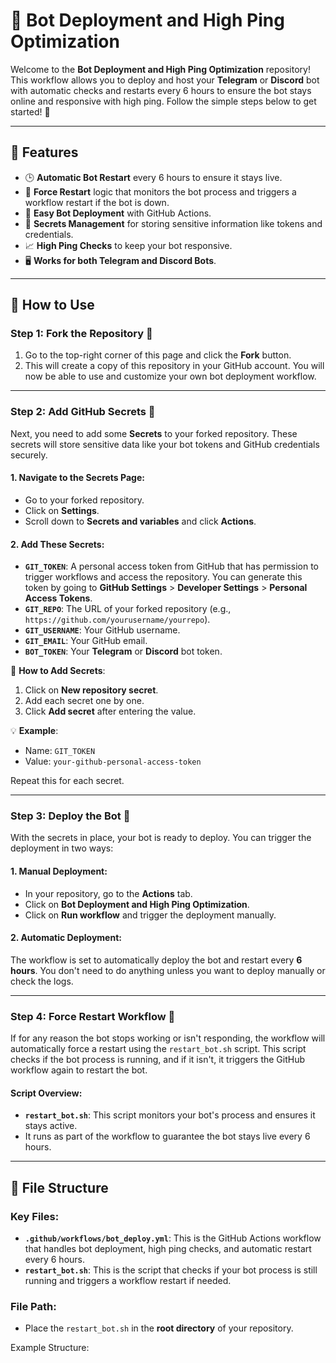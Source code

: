 # 🚀 Bot Deployment and High Ping Optimization

Welcome to the **Bot Deployment and High Ping Optimization** repository! This workflow allows you to deploy and host your **Telegram** or **Discord** bot with automatic checks and restarts every 6 hours to ensure the bot stays online and responsive with high ping. Follow the simple steps below to get started! 🎉

---

## 🔧 Features

- 🕒 **Automatic Bot Restart** every 6 hours to ensure it stays live.
- 🔄 **Force Restart** logic that monitors the bot process and triggers a workflow restart if the bot is down.
- 🚀 **Easy Bot Deployment** with GitHub Actions.
- 🔑 **Secrets Management** for storing sensitive information like tokens and credentials.
- 📈 **High Ping Checks** to keep your bot responsive.
- 🖥️ **Works for both Telegram and Discord Bots**.

---

## 📝 How to Use

### Step 1: **Fork the Repository** 🍴

1. Go to the top-right corner of this page and click the **Fork** button.
2. This will create a copy of this repository in your GitHub account. You will now be able to use and customize your own bot deployment workflow.

---

### Step 2: **Add GitHub Secrets** 🔐

Next, you need to add some **Secrets** to your forked repository. These secrets will store sensitive data like your bot tokens and GitHub credentials securely.

#### 1. **Navigate to the Secrets Page**:
   - Go to your forked repository.
   - Click on **Settings**.
   - Scroll down to **Secrets and variables** and click **Actions**.

#### 2. **Add These Secrets**:

- **`GIT_TOKEN`**: A personal access token from GitHub that has permission to trigger workflows and access the repository. You can generate this token by going to **GitHub Settings** > **Developer Settings** > **Personal Access Tokens**.
- **`GIT_REPO`**: The URL of your forked repository (e.g., `https://github.com/yourusername/yourrepo`).
- **`GIT_USERNAME`**: Your GitHub username.
- **`GIT_EMAIL`**: Your GitHub email.
- **`BOT_TOKEN`**: Your **Telegram** or **Discord** bot token.

🔑 **How to Add Secrets**:
1. Click on **New repository secret**.
2. Add each secret one by one.
3. Click **Add secret** after entering the value.

💡 **Example**:
   - Name: `GIT_TOKEN`
   - Value: `your-github-personal-access-token`

Repeat this for each secret.

---

### Step 3: **Deploy the Bot** 🚀

With the secrets in place, your bot is ready to deploy. You can trigger the deployment in two ways:

#### 1. **Manual Deployment**: 

- In your repository, go to the **Actions** tab.
- Click on **Bot Deployment and High Ping Optimization**.
- Click on **Run workflow** and trigger the deployment manually.

#### 2. **Automatic Deployment**:

The workflow is set to automatically deploy the bot and restart every **6 hours**. You don't need to do anything unless you want to deploy manually or check the logs.

---

### Step 4: **Force Restart Workflow** 🔄

If for any reason the bot stops working or isn't responding, the workflow will automatically force a restart using the `restart_bot.sh` script. This script checks if the bot process is running, and if it isn't, it triggers the GitHub workflow again to restart the bot.

#### Script Overview:
- **`restart_bot.sh`**: This script monitors your bot's process and ensures it stays active.
- It runs as part of the workflow to guarantee the bot stays live every 6 hours.

---

## 📁 File Structure

### Key Files:

- **`.github/workflows/bot_deploy.yml`**: This is the GitHub Actions workflow that handles bot deployment, high ping checks, and automatic restart every 6 hours.
- **`restart_bot.sh`**: This is the script that checks if your bot process is still running and triggers a workflow restart if needed.

### File Path:

- Place the `restart_bot.sh` in the **root directory** of your repository.

Example Structure:

